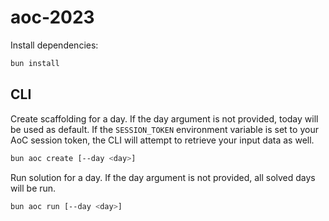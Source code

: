 # aoc-2023

Install dependencies:

```bash
bun install
```

## CLI

Create scaffolding for a day. If the day argument is not provided, today will be used as default. If the `SESSION_TOKEN` environment variable is set to your AoC session token, the CLI will attempt to retrieve your input data as well.
```bash
bun aoc create [--day <day>]
```

Run solution for a day. If the day argument is not provided, all solved days will be run.
```bash
bun aoc run [--day <day>]
```
